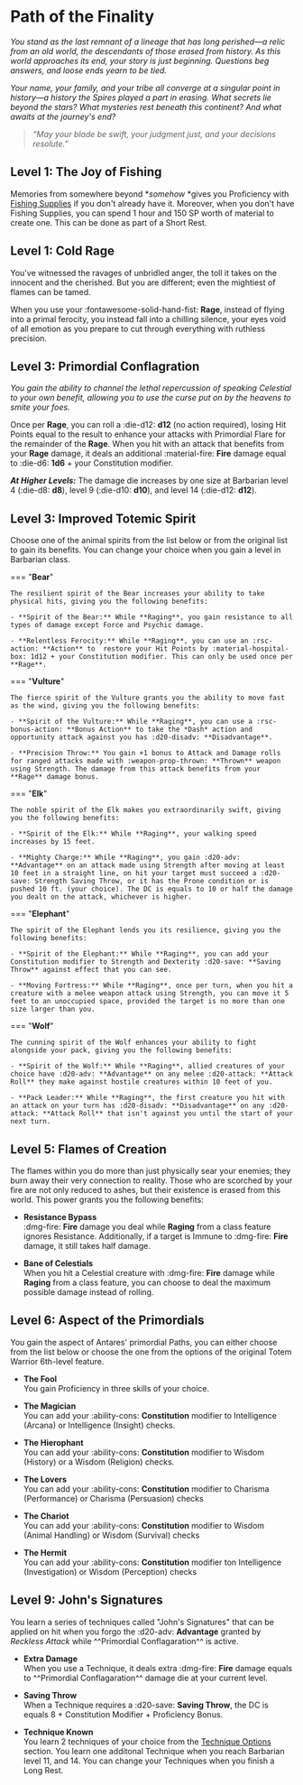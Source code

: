 # Path of the Finality

*You stand as the last remnant of a lineage that has long  perished—a relic from an old world, the descendants of those erased from history. As this world approaches its end, your story is just beginning. Questions beg answers, and loose ends yearn to be tied.* 

*Your name, your family, and your tribe all converge at a singular point in history—a history the Spires played a part in erasing. What secrets lie beyond the stars? What mysteries rest beneath this continent? And what awaits at the journey's end?*

> *“May your blade be swift, your judgment just, and your decisions resolute.”*

## Level 1: The Joy of Fishing

Memories from somewhere beyond **somehow* *gives you Proficiency with [Fishing Supplies](../../equipment/tools/artisan-tools.md#fishing-supplies) if you don't already have it. Moreover, when you don't have Fishing Supplies, you can spend 1 hour and 150 SP worth of material to create one. This can be done as part of a Short Rest.

## Level 1: Cold Rage

You've witnessed the ravages of unbridled anger, the toll it takes on the innocent and the cherished. But you are different; even the mightiest of flames can be tamed.

When you use your :fontawesome-solid-hand-fist: **Rage**, instead of flying into a primal ferocity, you instead fall into a chilling silence, your eyes void of all emotion as you prepare to cut through everything with ruthless precision.

## Level 3: Primordial Conflagration

*You gain the ability to channel the lethal repercussion of speaking Celestial to your own benefit, allowing you to use the curse put on by the heavens to smite your foes.*

Once per **Rage**, you can roll a :die-d12: **d12** (no action required), losing Hit Points equal to the result to enhance your attacks with Primordial Flare for the remainder of the **Rage**. When you hit with an attack that benefits from your **Rage** damage, it deals an additional :material-fire: **Fire** damage equal to :die-d6: **1d6** + your Constitution modifier.

***At Higher Levels:*** The damage die increases by one size at Barbarian level 4 (:die-d8: **d8**), level 9 (:die-d10: **d10**), and level 14 (:die-d12: **d12**).

## Level 3: Improved Totemic Spirit

Choose one of the animal spirits from the list below or from the original list to gain its benefits. You can change your choice when you gain a level in Barbarian class.

=== "**Bear**"
    
    The resilient spirit of the Bear increases your ability to take physical hits, giving you the following benefits:

    - **Spirit of the Bear:** While **Raging**, you gain resistance to all types of damage except Force and Psychic damage.

    - **Relentless Ferocity:** While **Raging**, you can use an :rsc-action: **Action** to  restore your Hit Points by :material-hospital-box: 1d12 + your Constitution modifier. This can only be used once per **Rage**.

=== "**Vulture**"
        
    The fierce spirit of the Vulture grants you the ability to move fast as the wind, giving you the following benefits:

    - **Spirit of the Vulture:** While **Raging**, you can use a :rsc-bonus-action: **Bonus Action** to take the *Dash* action and opportunity attack against you has :d20-disadv: **Disadvantage**.

    - **Precision Throw:** You gain +1 bonus to Attack and Damage rolls for ranged attacks made with :weapon-prop-thrown: **Thrown** weapon using Strength. The damage from this attack benefits from your **Rage** damage bonus.

=== "**Elk**"

    The noble spirit of the Elk makes you extraordinarily swift, giving you the following benefits:

    - **Spirit of the Elk:** While **Raging**, your walking speed increases by 15 feet.

    - **Mighty Charge:** While **Raging**, you gain :d20-adv: **Advantage** on an attack made using Strength after moving at least 10 feet in a straight line, on hit your target must succeed a :d20-save: Strength Saving Throw, or it has the Prone condition or is pushed 10 ft. (your choice). The DC is equals to 10 or half the damage you dealt on the attack, whichever is higher.

=== "**Elephant**"

    The spirit of the Elephant lends you its resilience, giving you the following benefits:

    - **Spirit of the Elephant:** While **Raging**, you can add your Constitution modifier to Strength and Dexterity :d20-save: **Saving Throw** against effect that you can see.

    - **Moving Fortress:** While **Raging**, once per turn, when you hit a creature with a melee weapon attack using Strength, you can move it 5 feet to an unoccupied space, provided the target is no more than one size larger than you.

=== "**Wolf**"
        
    The cunning spirit of the Wolf enhances your ability to fight alongside your pack, giving you the following benefits:

    - **Spirit of the Wolf:** While **Raging**, allied creatures of your choice have :d20-adv: **Advantage** on any melee :d20-attack: **Attack Roll** they make against hostile creatures within 10 feet of you.

    - **Pack Leader:** While **Raging**, the first creature you hit with an attack on your turn has :d20-disadv: **Disadvantage** on any :d20-attack: **Attack Roll** that isn't against you until the start of your next turn.

## Level 5: Flames of Creation 

The flames within you do more than just physically sear your enemies; they burn away their very connection to reality. Those who are scorched by your fire are not only reduced to ashes, but their existence is erased from this world. This power grants you the following benefits:

- **Resistance Bypass**  
:dmg-fire: **Fire** damage you deal while **Raging** from a class feature ignores Resistance. Additionally, if a target is Immune to :dmg-fire: **Fire** damage, it still takes half damage.

- **Bane of Celestials**  
When you hit a Celestial creature with :dmg-fire: **Fire** damage while **Raging** from a class feature, you can choose to deal the maximum possible damage instead of rolling.

## Level 6: Aspect of the Primordials

You gain the aspect of Antares' primordial Paths, you can either choose from the list below or choose the one from the options of the original Totem Warrior 6th-level feature.

- **The Fool**  
You gain Proficiency in three skills of your choice.

- **The Magician**  
You can add your :ability-cons: **Constitution** modifier to Intelligence (Arcana) or Intelligence (Insight) checks.

- **The Hierophant**  
You can add your :ability-cons: **Constitution** modifier to Wisdom (History) or a Wisdom (Religion) checks.

- **The Lovers**  
You can add your :ability-cons: **Constitution** modifier to Charisma (Performance) or Charisma (Persuasion) checks

- **The Chariot**  
You can add your :ability-cons: **Constitution** modifier to Wisdom (Animal Handling) or Wisdom (Survival) checks

- **The Hermit**  
You can add your :ability-cons: **Constitution** modifier ton Intelligence (Investigation) or Wisdom (Perception) checks

## Level 9: John's Signatures

You learn a series of techniques called "John's Signatures" that can be applied on hit when you forgo the :d20-adv: **Advantage** granted by *Reckless Attack* while ^^Primordial Conflagaration^^ is active. 

- **Extra Damage**  
When you use a Technique, it deals extra :dmg-fire: **Fire** damage equals to ^^Primordial Conflagaration^^ damage die at your current level.

- **Saving Throw**  
When a Technique requires a :d20-save: **Saving Throw**, the DC is equals 8 + Constitution Modifier + Proficiency Bonus.

- **Technique Known**  
You learn 2 techniques of your choice from the [Technique Options](technique.md) section. You learn one additonal Technique when you reach Barbarian level 11, and 14. You can change your Techniques when you finish a Long Rest.